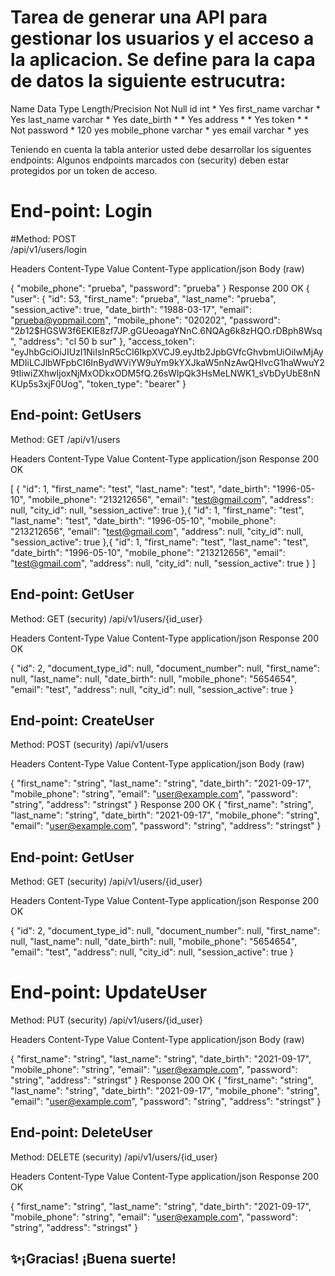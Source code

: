 #  Tarea de generar una API para gestionar los usuarios y el acceso a la aplicacion. Se define para la capa de datos la siguiente estrucutra:



Name	Data Type	Length/Precision	Not Null
id	int	*	Yes
first_name	varchar	*	Yes
last_name	varchar	*	Yes
date_birth	*	*	Yes
address	*	*	Yes
token	*	*	Not
password	*	120	yes
mobile_phone	varchar	*	yes
email	varchar	*	yes


Teniendo en cuenta la tabla anterior usted debe desarrollar los siguentes endpoints:
Algunos endpoints marcados con (security) deben estar protegidos por un token de acceso.


# End-point: Login 
#Method: POST  
/api/v1/users/login

Headers
Content-Type	Value
Content-Type	application/json
Body (raw)

{
  "mobile_phone": "prueba",
  "password": "prueba"
}
Response 200 OK
{
    "user": {
        "id": 53,
        "first_name": "prueba",
        "last_name": "prueba",
        "session_active": true,
        "date_birth": "1988-03-17",
        "email": "prueba@yopmail.com",
        "mobile_phone": "020202",
        "password": "$2b$12$HGSW3f6EKIE8zf7JP.gGUeoagaYNnC.6NQAg6k8zHQO.rDBph8Wsq",
        "address": "cl 50 b sur"
    },
    "access_token": "eyJhbGciOiJIUzI1NiIsInR5cCI6IkpXVCJ9.eyJtb2JpbGVfcGhvbmUiOiIwMjAyMDIiLCJlbWFpbCI6InBydWViYW9uYm9kYXJkaW5nNzAwQHlvcG1haWwuY29tIiwiZXhwIjoxNjMxODkxODM5fQ.26sWIpQk3HsMeLNWK1_sVbDyUbE8nNKUp5s3xjF0Uog",
    "token_type": "bearer"
}


## End-point: GetUsers
Method: GET
/api/v1/users

Headers
Content-Type	Value
Content-Type	application/json
Response 200 OK

[
    {
        "id": 1,
        "first_name": "test",
        "last_name": "test",
        "date_birth": "1996-05-10",
        "mobile_phone": "213212656",
        "email": "test@gmail.com",
        "address": null,
        "city_id": null,
        "session_active": true
    },{
        "id": 1,
        "first_name": "test",
        "last_name": "test",
        "date_birth": "1996-05-10",
        "mobile_phone": "213212656",
        "email": "test@gmail.com",
        "address": null,
        "city_id": null,
        "session_active": true
    },{
        "id": 1,
        "first_name": "test",
        "last_name": "test",
        "date_birth": "1996-05-10",
        "mobile_phone": "213212656",
        "email": "test@gmail.com",
        "address": null,
        "city_id": null,
        "session_active": true
    }
]

## End-point: GetUser
Method: GET
(security) /api/v1/users/{id_user}

Headers
Content-Type	Value
Content-Type	application/json
Response 200 OK

{
    "id": 2,
    "document_type_id": null,
    "document_number": null,
    "first_name": null,
    "last_name": null,
    "date_birth": null,
    "mobile_phone": "5654654",
    "email": "test",
    "address": null,
    "city_id": null,
    "session_active": true
}

## End-point: CreateUser
Method: POST
(security) /api/v1/users

Headers
Content-Type	Value
Content-Type	application/json
Body (raw)

{
  "first_name": "string",
  "last_name": "string",
  "date_birth": "2021-09-17",
  "mobile_phone": "string",
  "email": "user@example.com",
  "password": "string",
  "address": "stringst"
}
Response 200 OK
{
  "first_name": "string",
  "last_name": "string",
  "date_birth": "2021-09-17",
  "mobile_phone": "string",
  "email": "user@example.com",
  "password": "string",
  "address": "stringst"
}

## End-point: GetUser
Method: GET
(security) /api/v1/users/{id_user}

Headers
Content-Type	Value
Content-Type	application/json
Response 200 OK

{
    "id": 2,
    "document_type_id": null,
    "document_number": null,
    "first_name": null,
    "last_name": null,
    "date_birth": null,
    "mobile_phone": "5654654",
    "email": "test",
    "address": null,
    "city_id": null,
    "session_active": true
}


# End-point: UpdateUser
Method: PUT
(security) /api/v1/users/{id_user}

Headers
Content-Type	Value
Content-Type	application/json
Body (raw)


{
  "first_name": "string",
  "last_name": "string",
  "date_birth": "2021-09-17",
  "mobile_phone": "string",
  "email": "user@example.com",
  "password": "string",
  "address": "stringst"
}
Response 200 OK
{
  "first_name": "string",
  "last_name": "string",
  "date_birth": "2021-09-17",
  "mobile_phone": "string",
  "email": "user@example.com",
  "password": "string",
  "address": "stringst"
}

## End-point: DeleteUser
Method: DELETE
(security) /api/v1/users/{id_user}

Headers
Content-Type	Value
Content-Type	application/json
Response 200 OK

{
  "first_name": "string",
  "last_name": "string",
  "date_birth": "2021-09-17",
  "mobile_phone": "string",
  "email": "user@example.com",
  "password": "string",
  "address": "stringst"
}

## ✨¡Gracias! ¡Buena suerte!
